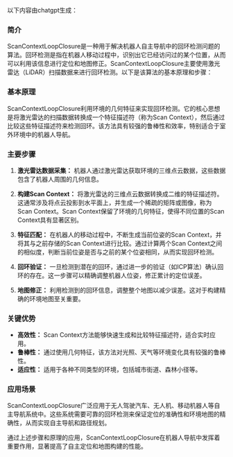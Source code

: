 以下内容由chatgpt生成：
### 简介
ScanContextLoopClosure是一种用于解决机器人自主导航中的回环检测问题的算法。回环检测是指在机器人移动过程中，识别出它已经访问过的某个位置，从而可以利用该信息进行定位和地图修正。ScanContextLoopClosure主要使用激光雷达（LiDAR）扫描数据来进行回环检测。以下是该算法的基本原理和步骤：

### 基本原理
ScanContextLoopClosure利用环境的几何特征来实现回环检测。它的核心思想是将激光雷达的扫描数据转换成一个特征描述符（称为Scan Context），然后通过比较这些特征描述符来检测回环。该方法具有较强的鲁棒性和效率，特别适合于室外环境中的机器人导航。

### 主要步骤

1. **激光雷达数据采集：**
   机器人通过激光雷达获取环境的三维点云数据，这些数据包含了机器人周围的几何信息。

2. **构建Scan Context：**
   将激光雷达的三维点云数据转换成二维的特征描述符。这通常涉及将点云投影到水平面上，并生成一个稀疏的矩阵或图像，称为Scan Context。Scan Context保留了环境的几何特征，使得不同位置的Scan Context具有显著区别。

3. **特征匹配：**
   在机器人的移动过程中，不断生成当前位姿的Scan Context，并将其与之前存储的Scan Context进行比较。通过计算两个Scan Context之间的相似度，判断当前位姿是否与之前的某个位姿相同，从而实现回环检测。

4. **回环验证：**
   一旦检测到潜在的回环，通过进一步的验证（如ICP算法）确认回环的存在。这一步骤可以精确调整机器人位姿，修正累计的定位误差。

5. **地图修正：**
   利用检测到的回环信息，调整整个地图以减少误差。这对于构建精确的环境地图至关重要。

### 关键优势

- **高效性：** Scan Context方法能够快速生成和比较特征描述符，适合实时应用。
- **鲁棒性：** 通过使用几何特征，该方法对光照、天气等环境变化具有较强的鲁棒性。
- **适应性：** 适用于各种不同类型的环境，包括城市街道、森林小径等。

### 应用场景
ScanContextLoopClosure广泛应用于无人驾驶汽车、无人机、移动机器人等自主导航系统中。这些系统需要可靠的回环检测来保证定位的准确性和环境地图的精确性，从而实现自主导航和路径规划。

通过上述步骤和原理的应用，ScanContextLoopClosure在机器人导航中发挥着重要作用，显著提高了自主定位和地图构建的性能。